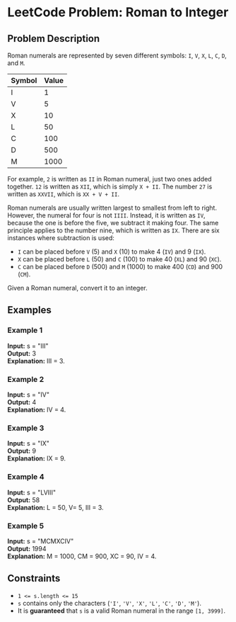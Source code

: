 # LeetCode Problem: Roman to Integer

## Problem Description
Roman numerals are represented by seven different symbols: `I`, `V`, `X`, `L`, `C`, `D`, and `M`.

| Symbol | Value |
|--------|-------|
| I      | 1     |
| V      | 5     |
| X      | 10    |
| L      | 50    |
| C      | 100   |
| D      | 500   |
| M      | 1000  |

For example, `2` is written as `II` in Roman numeral, just two ones added together. `12` is written as `XII`, which is simply `X + II`. The number `27` is written as `XXVII`, which is `XX + V + II`.

Roman numerals are usually written largest to smallest from left to right. However, the numeral for four is not `IIII`. Instead, it is written as `IV`, because the one is before the five, we subtract it making four. The same principle applies to the number nine, which is written as `IX`. There are six instances where subtraction is used:
- `I` can be placed before `V` (5) and `X` (10) to make 4 (`IV`) and 9 (`IX`).
- `X` can be placed before `L` (50) and `C` (100) to make 40 (`XL`) and 90 (`XC`).
- `C` can be placed before `D` (500) and `M` (1000) to make 400 (`CD`) and 900 (`CM`).

Given a Roman numeral, convert it to an integer.

## Examples

### Example 1
**Input:** s = "III"  
**Output:** 3  
**Explanation:** III = 3.

### Example 2
**Input:** s = "IV"  
**Output:** 4  
**Explanation:** IV = 4.

### Example 3
**Input:** s = "IX"  
**Output:** 9  
**Explanation:** IX = 9.

### Example 4
**Input:** s = "LVIII"  
**Output:** 58  
**Explanation:** L = 50, V= 5, III = 3.

### Example 5
**Input:** s = "MCMXCIV"  
**Output:** 1994  
**Explanation:** M = 1000, CM = 900, XC = 90, IV = 4.

## Constraints
- `1 <= s.length <= 15`
- `s` contains only the characters (`'I'`, `'V'`, `'X'`, `'L'`, `'C'`, `'D'`, `'M'`).
- It is **guaranteed** that `s` is a valid Roman numeral in the range `[1, 3999]`.
